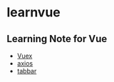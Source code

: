 # learnvue

## Learning Note for Vue

- [Vuex](./learnvuex/)
- [axios](./learnaxios/)
- [tabbar](./tabbar)
